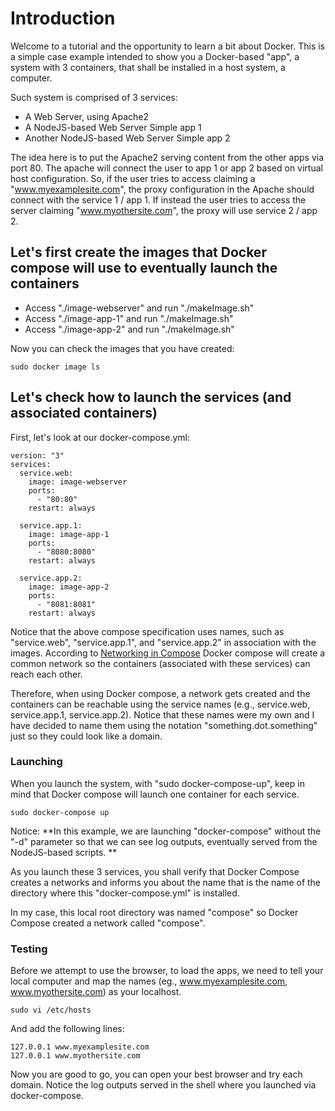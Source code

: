 # Introduction

Welcome to a tutorial and the opportunity to learn a bit about Docker. This is a simple case example intended to show you a Docker-based "app", a system with 3 containers, that shall be installed in a host system, a computer.

Such system is comprised of 3 services:

* A Web Server, using Apache2
* A NodeJS-based Web Server Simple app 1
* Another NodeJS-based Web Server Simple app 2

The idea here is to put the Apache2 serving content from the other apps via port 80. The apache will connect the user to app 1 or app 2 based on virtual host configuration. So, if the user tries to access claiming a "www.myexamplesite.com", the proxy configuration in the Apache should connect with the service 1 / app 1. If instead the user tries to access the server claiming "www.myothersite.com", the proxy will use service 2 / app 2.

## Let's first create the images that Docker compose will use to eventually launch the containers

* Access "./image-webserver" and run "./makeImage.sh"
* Access "./image-app-1" and run "./makeImage.sh"
* Access "./image-app-2" and run "./makeImage.sh"

Now you can check the images that you have created:

```
sudo docker image ls
```

## Let's check how to launch the services (and associated containers)

First, let's look at our docker-compose.yml:

```
version: "3"
services:
  service.web:
    image: image-webserver
    ports:
      - "80:80"
    restart: always

  service.app.1:
    image: image-app-1
    ports:
      - "8080:8080"
    restart: always

  service.app.2:
    image: image-app-2
    ports:
      - "8081:8081"
    restart: always
```

Notice that the above compose specification uses names, such as "service.web", "service.app.1", and "service.app.2" in association with the images. According to [Networking in Compose](https://docs.docker.com/compose/networking/) Docker compose will create a common network so the containers (associated with these services) can reach each other.

Therefore, when using Docker compose, a network gets created and the containers can be reachable using the service names (e.g., service.web, service.app.1, service.app.2). Notice that these names were my own and I have decided to name them using the notation "something.dot.something" just so they could look like a domain.

### Launching

When you launch the system, with "sudo docker-compose-up", keep in mind that Docker compose will launch one container for each service.

```
sudo docker-compose up
```

Notice: **In this example, we are launching "docker-compose" without the "-d" parameter so that we can see log outputs, eventually served from the NodeJS-based scripts. **

As you launch these 3 services, you shall verify that Docker Compose creates a networks and informs you about the name that is the name of the directory where this "docker-compose.yml" is installed.

In my case, this local root directory was named "compose" so Docker Compose created a network called "compose".

### Testing

Before we attempt to use the browser, to load the apps, we need to tell your local computer and map the names (eg., www.myexamplesite.com,
www.myothersite.com) as your localhost.

```
sudo vi /etc/hosts
```

And add the following lines:

```
127.0.0.1 www.myexamplesite.com
127.0.0.1 www.myothersite.com
```

Now you are good to go, you can open your best browser and try each domain. Notice the log outputs served in the shell where you launched via docker-compose.
